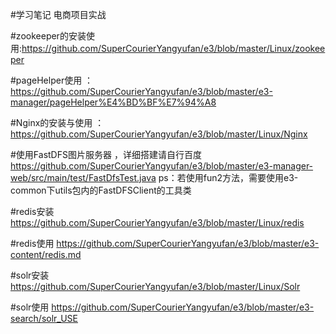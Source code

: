 #学习笔记
电商项目实战 


#zookeeper的安装使用:https://github.com/SuperCourierYangyufan/e3/blob/master/Linux/zookeeper

#pageHelper使用 ：https://github.com/SuperCourierYangyufan/e3/blob/master/e3-manager/pageHelper%E4%BD%BF%E7%94%A8
    
#Nginx的安装与使用 ：https://github.com/SuperCourierYangyufan/e3/blob/master/Linux/Nginx
    
#使用FastDFS图片服务器 ，详细搭建请自行百度
 https://github.com/SuperCourierYangyufan/e3/blob/master/e3-manager-web/src/main/test/FastDfsTest.java
 ps：若使用fun2方法，需要使用e3-common下utils包内的FastDFSClient的工具类

#redis安装
https://github.com/SuperCourierYangyufan/e3/blob/master/Linux/redis

#redis使用
https://github.com/SuperCourierYangyufan/e3/blob/master/e3-content/redis.md

#solr安装
https://github.com/SuperCourierYangyufan/e3/blob/master/Linux/Solr

#solr使用
https://github.com/SuperCourierYangyufan/e3/blob/master/e3-search/solr_USE

